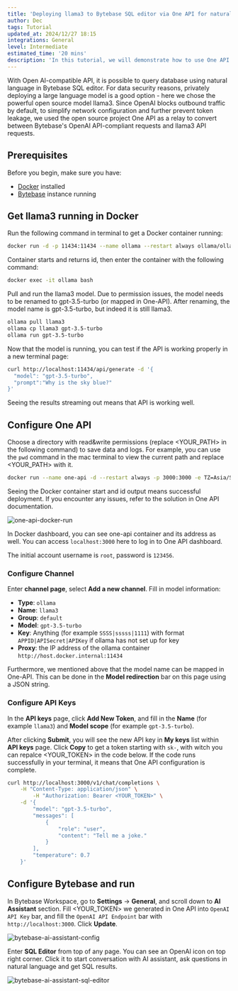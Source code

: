 ```yaml
---
title: 'Deploying llama3 to Bytebase SQL editor via One API for natural language to SQL conversion'
author: Dec
tags: Tutorial
updated_at: 2024/12/27 18:15
integrations: General
level: Intermediate
estimated_time: '20 mins'
description: 'In this tutorial, we will demonstrate how to use One API to help deploy llama3 to Bytebase SQL editor'
---
```


With Open AI-compatible API, it is possible to query database using natural language in Bytebase SQL editor. For data security reasons, privately deploying a large language model is a good option - here we chose the powerful open source model llama3. Since OpenAI blocks outbound traffic by default, to simplify network configuration and further prevent token leakage, we used the open source project One API as a relay to convert between Bytebase's OpenAI API-compliant requests and llama3 API requests.

## Prerequisites

Before you begin, make sure you have:

- [Docker](https://www.docker.com/) installed
- [Bytebase](https://www.bytebase.com/docs/get-started/step-by-step/deploy-with-docker/) instance running

## Get llama3 running in Docker

Run the following command in terminal to get a Docker container running:

```bash
docker run -d -p 11434:11434 --name ollama --restart always ollama/ollama
```

Container starts and returns id, then enter the container with the following command:

```bash
docker exec -it ollama bash
```

Pull and run the llama3 model. Due to permission issues, the model needs to be renamed to gpt-3.5-turbo (or mapped in One-API). After renaming, the model name is gpt-3.5-turbo, but indeed it is still llama3.

```bash
ollama pull llama3
ollama cp llama3 gpt-3.5-turbo
ollama run gpt-3.5-turbo
```

Now that the model is running, you can test if the API is working properly in a new terminal page:

```bash
curl http://localhost:11434/api/generate -d '{
  "model": "gpt-3.5-turbo",  
  "prompt":"Why is the sky blue?"
}'
```

Seeing the results streaming out means that API is working well.

## Configure One API

Choose a directory with read&write permissions (replace <YOUR_PATH> in the following command) to save data and logs. For example, you can use the `pwd` command in the mac terminal to view the current path and replace <YOUR_PATH> with it.

```bash
docker run --name one-api -d --restart always -p 3000:3000 -e TZ=Asia/Shanghai -v <YOUR_PATH>/one-api:/data justsong/one-api-en
```

Seeing the Docker container start and id output means successful deployment. If you encounter any issues, refer to the solution in One API documentation.

![one-api-docker-run](/content/docs/tutorials/one-api-ollama-sql-editor/one-api-docker-run.webp)

In Docker dashboard, you can see one-api container and its address as well. You can access `localhost:3000` here to log in to One API dashboard.

<HintBlock type="info">

The initial account username is `root`, password is `123456`.

</HintBlock>

### Configure Channel

Enter **channel page**, select **Add a new channel**. Fill in model information:

- **Type**: `ollama`
- **Name**: `llama3`
- **Group**: `default`
- **Model**: `gpt-3.5-turbo`
- **Key**: Anything (for example `SSSS|sssss|1111`) with format `APPID|APISecret|APIKey` if ollama has not set up for key
- **Proxy**: the IP address of the ollama container `http://host.docker.internal:11434`

Furthermore, we mentioned above that the model name can be mapped in One-API. This can be done in the **Model redirection** bar on this page using a JSON string.

### Configure API Keys

In the **API keys** page, click **Add New Token**, and fill in the **Name** (for example `llama3`) and **Model scope** (for example `gpt-3.5-turbo`).

After clicking **Submit**, you will see the new API key in **My keys** list within **API keys** page. Click **Copy** to get a token starting with `sk-`, with witch you can repalce <YOUR_TOKEN> in the code below. If the code runs successfully in your terminal, it means that One API configuration is complete.

```bash
curl http://localhost:3000/v1/chat/completions \
    -H "Content-Type: application/json" \
        -H "Authorization: Bearer <YOUR_TOKEN>" \
    -d '{
        "model": "gpt-3.5-turbo",
        "messages": [
            {
                "role": "user",
                "content": "Tell me a joke."
            }
        ],
        "temperature": 0.7
    }'
```

## Configure Bytebase and run

In Bytebase Workspace, go to **Settings** -> **General**, and scroll down to **AI Assistant** section. Fill <YOUR_TOKEN> we generated in One API into `OpenAI API Key` bar, and fill the `OpenAI API Endpoint` bar with `http://localhost:3000`. Click **Update**.

![bytebase-ai-assistant-config](/content/docs/tutorials/one-api-ollama-sql-editor/bytebase-ai-assistant-config.webp)

Enter **SQL Editor** from top of any page. You can see an OpenAI icon on top right corner. Click it to start conversation with AI assistant, ask questions in natural language and get SQL results.

![bytebase-ai-assistant-sql-editor](/content/docs/tutorials/one-api-ollama-sql-editor/bytebase-ai-assistant-sql-editor.webp)
